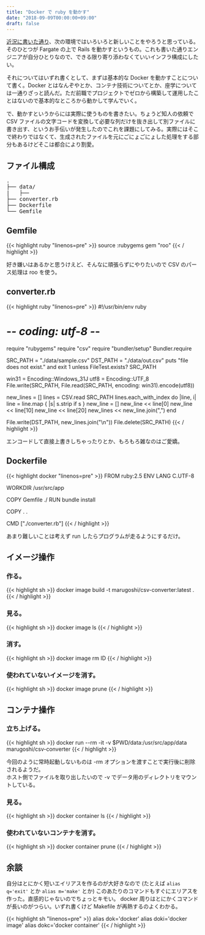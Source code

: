 ```yaml
---
title: "Docker で ruby を動かす"
date: "2018-09-09T00:00:00+09:00"
draft: false
---
```

[近況に書いた通り](/posts/2018-08-13-current-situation/)、次の環境ではいろいろと新しいことをやろうと思っている。そのひとつが Fargate の上で Rails を動かすというもの。これも書いた通りエンジニアが自分ひとりなので、できる限り寄り添わなくていいインフラ構成にしたい。

それについてはいずれ書くとして、まずは基本的な Docker を動かすことについて書く。Docker とはなんぞやとか、コンテナ技術についてとか、座学については一通りざっと読んだ。ただ前職でプロジェクトでゼロから構築して運用したことはないので基本的なところから動かして学んでいく。

で、動かすというからには実際に使うものを書きたい。ちょうど知人の依頼で CSV ファイルの文字コードを変換して必要な列だけを抜き出して別ファイルに書き出す、というお手伝いが発生したのでこれを課題にしてみる。実際にはそこで終わりではなくて、生成されたファイルを元にごにょごにょした処理をする部分もあるけどそこは都合により割愛。

## ファイル構成

<pre>
.
├── data/
|   ├──
├── converter.rb
├── Dockerfile
└── Gemfile
</pre>

## Gemfile

{{< highlight ruby "linenos=pre" >}}
source :rubygems
gem "roo"
{{< / highlight >}}

好き嫌いはあるかと思うけえど、そんなに頑張らずにやりたいので CSV のパース処理は roo を使う。

## converter.rb

{{< highlight ruby "linenos=pre" >}}
#!/usr/bin/env ruby
# -*- coding: utf-8 -*-

require "rubygems"
require "csv"
require "bundler/setup"
Bundler.require

SRC_PATH = "./data/sample.csv"
DST_PATH = "./data/out.csv"
puts "file does not exist." and exit 1 unless FileTest.exists? SRC_PATH

win31 = Encoding::Windows_31J
utf8 = Encoding::UTF_8
File.write(SRC_PATH, File.read(SRC_PATH, encoding: win31).encode(utf8))

new_lines = []
lines = CSV.read SRC_PATH
lines.each_with_index do |line, i|
  line = line.map { |s| s.strip if s }
  new_line = []
  new_line << line[0]
  new_line << line[10]
  new_line << line[20]
  new_lines << new_line.join(",")
end

File.write(DST_PATH, new_lines.join("\n"))
File.delete(SRC_PATH)
{{< / highlight >}}

エンコードして直接上書きしちゃったりとか、もろもろ雑なのはご愛嬌。

## Dockerfile

{{< highlight docker "linenos=pre" >}}
FROM ruby:2.5
ENV LANG C.UTF-8

WORKDIR /usr/src/app

COPY Gemfile ./
RUN bundle install

COPY . .

CMD  ["./converter.rb"]
{{< / highlight >}}

あまり難しいことは考えず run したらプログラムが走るようにするだけ。


## イメージ操作

### 作る。

{{< highlight sh >}}
docker image build -t marugoshi/csv-converter:latest .
{{< / highlight >}}

### 見る。

{{< highlight sh >}}
docker image ls
{{< / highlight >}}

### 消す。

{{< highlight sh >}}
docker image rm ID
{{< / highlight >}}

### 使われていないイメージを消す。

{{< highlight sh >}}
docker image prune
{{< / highlight >}}

## コンテナ操作

### 立ち上げる。

{{< highlight sh >}}
docker run --rm -it -v $PWD/data:/usr/src/app/data marugoshi/csv-converter
{{< / highlight >}}

今回のように常時起動しないものは -rm オプションを渡すことで実行後に削除されるようだ。  
ホスト側でファイルを取り出したいので -v でデータ用のディレクトリをマウントしている。

### 見る。
{{< highlight sh >}}
docker container ls
{{< / highlight >}}

### 使われていないコンテナを消す。
{{< highlight sh >}}
docker container prune
{{< / highlight >}}

## 余談

自分はとにかく短いエイリアスを作るのが大好きなので (たとえば `alias q='exit'` とか `alias m='make'` とか) このあたりのコマンドもすぐにエリアスを作った。直感的じゃないのでちょっとキモい。 docker 周りはとにかくコマンドが長いのがつらい。いずれ書くけど Makefile が再熱するのよくわかる。

{{< highlight sh "linenos=pre" >}}
alias dok='docker'
alias doki='docker image'
alias dokc='docker container'
{{< / highlight >}}
